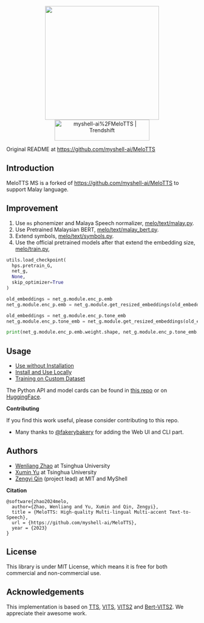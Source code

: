 <div align="center">
  <div>&nbsp;</div>
  <img src="logo.png" width="300"/> <br>
  <a href="https://trendshift.io/repositories/8133" target="_blank"><img src="https://trendshift.io/api/badge/repositories/8133" alt="myshell-ai%2FMeloTTS | Trendshift" style="width: 250px; height: 55px;" width="250" height="55"/></a>
</div>

Original README at https://github.com/myshell-ai/MeloTTS

## Introduction
MeloTTS MS is a forked of https://github.com/myshell-ai/MeloTTS to support Malay language.

## Improvement

1. Use `ms` phonemizer and Malaya Speech normalizer, [melo/text/malay.py](melo/text/malay.py).
2. Use Pretrained Malaysian BERT, [melo/text/malay_bert.py](melo/text/malay_bert.py).
3. Extend symbols, [melo/text/symbols.py](melo/text/symbols.py).
4. Use the official pretrained models after that extend the embedding size, [melo/train.py](melo/train.py),

```python
utils.load_checkpoint(
  hps.pretrain_G,
  net_g,
  None,
  skip_optimizer=True
)

old_embeddings = net_g.module.enc_p.emb
net_g.module.enc_p.emb = net_g.module.get_resized_embeddings(old_embeddings, len(symbols))

old_embeddings = net_g.module.enc_p.tone_emb
net_g.module.enc_p.tone_emb = net_g.module.get_resized_embeddings(old_embeddings, 18)

print(net_g.module.enc_p.emb.weight.shape, net_g.module.enc_p.tone_emb.weight.shape)
```

## Usage
- [Use without Installation](docs/quick_use.md)
- [Install and Use Locally](docs/install.md)
- [Training on Custom Dataset](docs/training.md)

The Python API and model cards can be found in [this repo](https://github.com/myshell-ai/MeloTTS/blob/main/docs/install.md#python-api) or on [HuggingFace](https://huggingface.co/myshell-ai).

**Contributing**

If you find this work useful, please consider contributing to this repo.

- Many thanks to [@fakerybakery](https://github.com/fakerybakery) for adding the Web UI and CLI part.

## Authors

- [Wenliang Zhao](https://wl-zhao.github.io) at Tsinghua University
- [Xumin Yu](https://yuxumin.github.io) at Tsinghua University
- [Zengyi Qin](https://www.qinzy.tech) (project lead) at MIT and MyShell

**Citation**
```
@software{zhao2024melo,
  author={Zhao, Wenliang and Yu, Xumin and Qin, Zengyi},
  title = {MeloTTS: High-quality Multi-lingual Multi-accent Text-to-Speech},
  url = {https://github.com/myshell-ai/MeloTTS},
  year = {2023}
}
```

## License

This library is under MIT License, which means it is free for both commercial and non-commercial use.

## Acknowledgements

This implementation is based on [TTS](https://github.com/coqui-ai/TTS), [VITS](https://github.com/jaywalnut310/vits), [VITS2](https://github.com/daniilrobnikov/vits2) and [Bert-VITS2](https://github.com/fishaudio/Bert-VITS2). We appreciate their awesome work.
